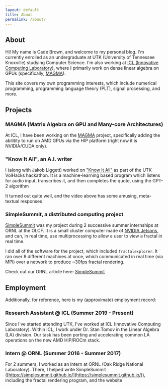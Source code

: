 ```yaml
---
layout: default
title: About
permalink: /about/
---
```


## About

Hi! My name is Cade Brown, and welcome to my personal blog. I'm currently enrolled as an undergraduate at UTK (University of Tennessee Knoxville) studying Computer Science. I'm also working at [ICL (Innovative Computing Laboratory)](https://www.icl.utk.edu/), where I primarily work on dense linear algebra on GPUs (specifically, [MAGMA](https://icl.utk.edu/magma/)).

This site covers my own programming interests, which include numerical programming, programming language theory (PLT), signal processing, and more.


## Projects


### MAGMA (Matrix Algebra on GPU and Many-core Architectures)

At ICL, I have been working on the [MAGMA](https://icl.utk.edu/magma/) project, specifically adding the abilitity to run on AMD GPUs via the HIP platform (right now it is NVIDIA/CUDA only).


### "Know It All", an A.I. writer

I (along with Jakob Liggett) worked on ["Know It All"](https://www.youtube.com/watch?v=PwGsRskWN-I) as part of the UTK VolHacks hackathon. It is a machine-learning based program which listens for audio input, transcribes it, and then completes the quote, using the GPT-2 algorithm

It turned out quite well, and the video above has some amusing, meta-textual responses


### SimpleSummit, a distributed computing project 

[SimpleSummit](https://simplesummit.github.io/) was my project during 2 successive summer internships at ORNL at the OLCF. It is a small cluster computer made of [NVIDIA Jetsons](https://developer.nvidia.com/buy-jetson), and can, in real time, use multiprocessing to allow a user to view a fractal in real time.

I did all of the software for the project, which included `fractalexplorer`. It ran over 8 different machines at once, which communicated in real time (via MPI) over a network to produce ~30fps fractal rendering.

Check out our ORNL article here: [SimpleSummit](https://www.olcf.ornl.gov/2018/10/09/simple-summit/)


## Employment

Additionally, for reference, here is my (approximate) employment record:


### Research Assistant @ ICL (Summer 2019 - Present)

Since I've started attending UTK, I've worked at ICL (Innovative Computing Laboratory). Within ICL, I work under Dr. Stan Tomov in the Linear Algebra (LA) division. Our task has been porting and accelerating common LA operations on the new AMD HIP/ROCm stack.

### Intern @ ORNL (Summer 2016 - Summer 2017)

For 2 summers, I worked as an intern at ORNL (Oak Ridge National Laboratory). There, I helped write SimpleSummit ([https://simplesummit.github.io/](https://simplesummit.github.io/)), including the fractal rendering program, and the website


